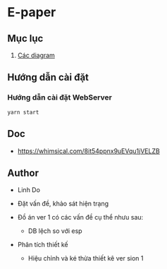 # E-paper

## Mục lục

1. [Các diagram](./workflows.md)

## Hướng dẫn cài đặt

### Hướng dẫn cài đặt WebServer

```shell
yarn start
```

## Doc
- https://whimsical.com/8it54ppnx9uEVqu1jVELZB

## Author
 - Linh Do

- Đặt vấn đề, khảo sát hiện trạng
- Đồ án ver 1 có các vấn đề cụ thể nhưu sau:
   - DB lệch so với esp

- Phân tích thiết kế
   - Hiệu chỉnh và ké thừa thiết kê ver sion 1
     